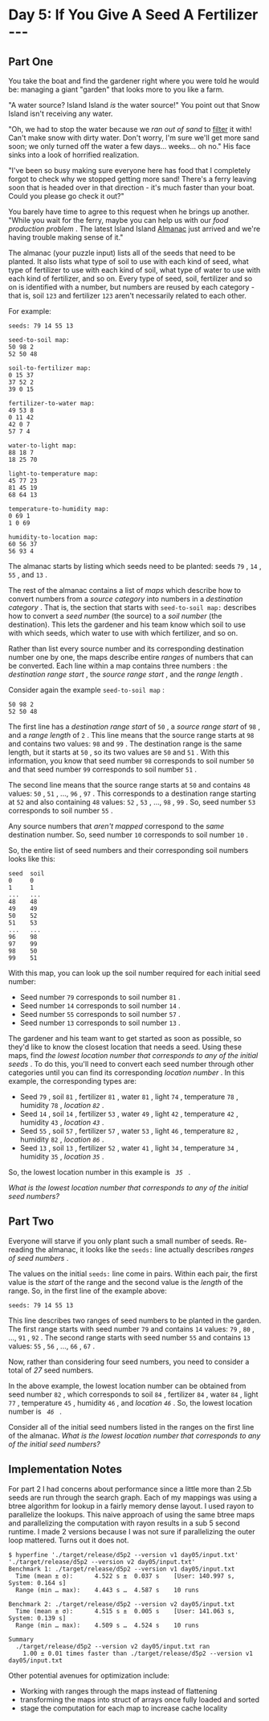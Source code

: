 # Day 5: If You Give A Seed A Fertilizer ---
## Part One

You take the boat and find the gardener right where you were told he
would be: managing a giant "garden" that looks more to you like a farm.

"A water source? Island Island *is* the water source!" You point out
that Snow Island isn't receiving any water.

"Oh, we had to stop the water because we *ran out of sand* to
<a href="https://en.wikipedia.org/wiki/Sand_filter"
target="_blank">filter</a> it with! Can't make snow with dirty water.
Don't worry, I'm sure we'll get more sand soon; we only turned off the
water a few days... weeks... oh no." His face sinks into a look of
horrified realization.

"I've been so busy making sure everyone here has food that I completely
forgot to check why we stopped getting more sand! There's a ferry
leaving soon that is headed over in that direction - it's much faster
than your boat. Could you please go check it out?"

You barely have time to agree to this request when he brings up another.
"While you wait for the ferry, maybe you can help us with our *food
production problem* . The latest Island Island
<a href="https://en.wikipedia.org/wiki/Almanac"
target="_blank">Almanac</a> just arrived and we're having trouble making
sense of it."

The almanac (your puzzle input) lists all of the seeds that need to be
planted. It also lists what type of soil to use with each kind of seed,
what type of fertilizer to use with each kind of soil, what type of
water to use with each kind of fertilizer, and so on. Every type of
seed, soil, fertilizer and so on is identified with a number, but
numbers are reused by each category - that is, soil ` 123 ` and
fertilizer ` 123 ` aren't necessarily related to each other.

For example:

    seeds: 79 14 55 13

    seed-to-soil map:
    50 98 2
    52 50 48

    soil-to-fertilizer map:
    0 15 37
    37 52 2
    39 0 15

    fertilizer-to-water map:
    49 53 8
    0 11 42
    42 0 7
    57 7 4

    water-to-light map:
    88 18 7
    18 25 70

    light-to-temperature map:
    45 77 23
    81 45 19
    68 64 13

    temperature-to-humidity map:
    0 69 1
    1 0 69

    humidity-to-location map:
    60 56 37
    56 93 4

The almanac starts by listing which seeds need to be planted: seeds
` 79 ` , ` 14 ` , ` 55 ` , and ` 13 ` .

The rest of the almanac contains a list of *maps* which describe how to
convert numbers from a *source category* into numbers in a *destination
category* . That is, the section that starts with ` seed-to-soil map: `
describes how to convert a *seed number* (the source) to a *soil number*
(the destination). This lets the gardener and his team know which soil
to use with which seeds, which water to use with which fertilizer, and
so on.

Rather than list every source number and its corresponding destination
number one by one, the maps describe entire *ranges* of numbers that can
be converted. Each line within a map contains
<span title="Don't blame me for the weird order. Blame LXC container.conf UID mappings.">
three numbers </span> : the *destination range start* , the *source
range start* , and the *range length* .

Consider again the example ` seed-to-soil map ` :

    50 98 2
    52 50 48

The first line has a *destination range start* of ` 50 ` , a *source
range start* of ` 98 ` , and a *range length* of ` 2 ` . This line means
that the source range starts at ` 98 ` and contains two values: ` 98 `
and ` 99 ` . The destination range is the same length, but it starts at
` 50 ` , so its two values are ` 50 ` and ` 51 ` . With this
information, you know that seed number ` 98 ` corresponds to soil number
` 50 ` and that seed number ` 99 ` corresponds to soil number ` 51 ` .

The second line means that the source range starts at ` 50 ` and
contains ` 48 ` values: ` 50 ` , ` 51 ` , ..., ` 96 ` , ` 97 ` . This
corresponds to a destination range starting at ` 52 ` and also
containing ` 48 ` values: ` 52 ` , ` 53 ` , ..., ` 98 ` , ` 99 ` . So,
seed number ` 53 ` corresponds to soil number ` 55 ` .

Any source numbers that *aren't mapped* correspond to the *same*
destination number. So, seed number ` 10 ` corresponds to soil number
` 10 ` .

So, the entire list of seed numbers and their corresponding soil numbers
looks like this:

    seed  soil
    0     0
    1     1
    ...   ...
    48    48
    49    49
    50    52
    51    53
    ...   ...
    96    98
    97    99
    98    50
    99    51

With this map, you can look up the soil number required for each initial
seed number:

- Seed number ` 79 ` corresponds to soil number ` 81 ` .
- Seed number ` 14 ` corresponds to soil number ` 14 ` .
- Seed number ` 55 ` corresponds to soil number ` 57 ` .
- Seed number ` 13 ` corresponds to soil number ` 13 ` .

The gardener and his team want to get started as soon as possible, so
they'd like to know the closest location that needs a seed. Using these
maps, find *the lowest location number that corresponds to any of the
initial seeds* . To do this, you'll need to convert each seed number
through other categories until you can find its corresponding *location
number* . In this example, the corresponding types are:

- Seed ` 79 ` , soil ` 81 ` , fertilizer ` 81 ` , water ` 81 ` , light
  ` 74 ` , temperature ` 78 ` , humidity ` 78 ` , *location ` 82 `* .
- Seed ` 14 ` , soil ` 14 ` , fertilizer ` 53 ` , water ` 49 ` , light
  ` 42 ` , temperature ` 42 ` , humidity ` 43 ` , *location ` 43 `* .
- Seed ` 55 ` , soil ` 57 ` , fertilizer ` 57 ` , water ` 53 ` , light
  ` 46 ` , temperature ` 82 ` , humidity ` 82 ` , *location ` 86 `* .
- Seed ` 13 ` , soil ` 13 ` , fertilizer ` 52 ` , water ` 41 ` , light
  ` 34 ` , temperature ` 34 ` , humidity ` 35 ` , *location ` 35 `* .

So, the lowest location number in this example is ` `*`35`*` ` .

*What is the lowest location number that corresponds to any of the
initial seed numbers?*

## Part Two

Everyone will starve if you only plant such a small number of seeds.
Re-reading the almanac, it looks like the ` seeds: ` line actually
describes *ranges of seed numbers* .

The values on the initial ` seeds: ` line come in pairs. Within each
pair, the first value is the *start* of the range and the second value
is the *length* of the range. So, in the first line of the example
above:

    seeds: 79 14 55 13

This line describes two ranges of seed numbers to be planted in the
garden. The first range starts with seed number ` 79 ` and contains
` 14 ` values: ` 79 ` , ` 80 ` , ..., ` 91 ` , ` 92 ` . The second range
starts with seed number ` 55 ` and contains ` 13 ` values: ` 55 ` ,
` 56 ` , ..., ` 66 ` , ` 67 ` .

Now, rather than considering four seed numbers, you need to consider a
total of *27* seed numbers.

In the above example, the lowest location number can be obtained from
seed number ` 82 ` , which corresponds to soil ` 84 ` , fertilizer
` 84 ` , water ` 84 ` , light ` 77 ` , temperature ` 45 ` , humidity
` 46 ` , and *location ` 46 `* . So, the lowest location number is
` `*`46`*` ` .

Consider all of the initial seed numbers listed in the ranges on the
first line of the almanac. *What is the lowest location number that
corresponds to any of the initial seed numbers?*

## Implementation Notes

For part 2 I had concerns about performance since a little more than 2.5b seeds
are run through the search graph. Each of my mappings was using a btree
algorithm for lookup in a fairly memory dense layout. I used rayon to
parallelize the lookups. This naive approach of using the same btree maps and
parallelizing the computation with rayon results in a sub 5 second runtime. I
made 2 versions because I was not sure if parallelizing the outer loop mattered.
Turns out it does not.

```
$ hyperfine './target/release/d5p2 --version v1 day05/input.txt' './target/release/d5p2 --version v2 day05/input.txt'
Benchmark 1: ./target/release/d5p2 --version v1 day05/input.txt
  Time (mean ± σ):      4.522 s ±  0.037 s    [User: 140.997 s, System: 0.164 s]
  Range (min … max):    4.443 s …  4.587 s    10 runs

Benchmark 2: ./target/release/d5p2 --version v2 day05/input.txt
  Time (mean ± σ):      4.515 s ±  0.005 s    [User: 141.063 s, System: 0.139 s]
  Range (min … max):    4.509 s …  4.524 s    10 runs

Summary
  ./target/release/d5p2 --version v2 day05/input.txt ran
    1.00 ± 0.01 times faster than ./target/release/d5p2 --version v1 day05/input.txt
```

Other potential avenues for optimization include:
* Working with ranges through the maps instead of flattening
* transforming the maps into struct of arrays once fully loaded and sorted
* stage the computation for each map to increase cache locality
